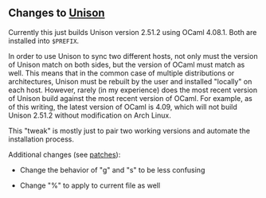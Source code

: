 ## Changes to [Unison](https://github.com/bcpierce00/unison.git)

Currently this just builds Unison version 2.51.2 using OCaml 4.08.1. Both are installed into `$PREFIX`.

In order to use Unison to sync two different hosts, not only must the version of Unison match on both sides, but the version of OCaml must match as well. This means that in the common case of multiple distributions or architectures, Unison must be rebuilt by the user and installed "locally" on each host. However, rarely (in my experience) does the most recent version of Unison build against the most recent version of OCaml. For example, as of this writing, the latest version of OCaml is 4.09, which will not build Unison 2.51.2 without modification on Arch Linux.

This "tweak" is mostly just to pair two working versions and automate the installation process.

Additional changes (see [patches](patches)):

* Change the behavior of "g" and "s" to be less confusing

* Change "%" to apply to current file as well
